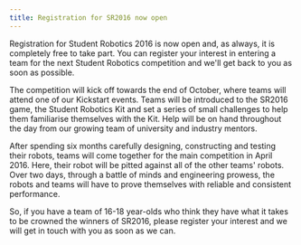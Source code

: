 ```yaml
---
title: Registration for SR2016 now open
---
```


Registration for Student Robotics 2016 is now open and, as always, it is 
completely free to take part. You can register your interest in entering a team 
for the next Student Robotics competition and we'll get back to you as soon as 
possible.

The competition will kick off towards the end of October, where teams will 
attend one of our Kickstart events. Teams will be introduced to the SR2016 game,
the Student Robotics Kit and set a series of small challenges to help them 
familiarise themselves with the Kit. Help will be on hand throughout the day 
from our growing team of university and industry mentors.

After spending six months carefully designing, constructing and testing their 
robots, teams will come together for the main competition in April 2016. Here, 
their robot will be pitted against all of the other teams' robots. Over two 
days, through a battle of minds and engineering prowess, the robots and teams 
will have to prove themselves with reliable and consistent performance.

So, if you have a team of 16-18 year-olds who think they have what it takes to 
be crowned the winners of SR2016, please register your interest and we will get 
in touch with you as soon as we can.
